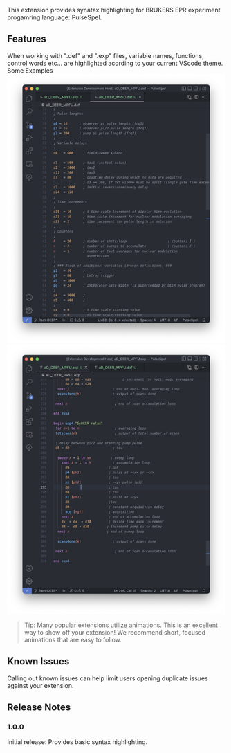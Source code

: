 This extension provides synatax highlighting for BRUKERS EPR experiment progamring language: PulseSpel. 
## Features

When working with ".def" and ".exp" files, variable names, functions, control words etc... are highlighted acording to your current VScode theme.
Some Examples
![Example of ".def" file](images/def_example.png)
![Example of ".exp" file](images/exp_example.png)

> Tip: Many popular extensions utilize animations. This is an excellent way to show off your extension! We recommend short, focused animations that are easy to follow.

## Known Issues

Calling out known issues can help limit users opening duplicate issues against your extension.

## Release Notes

### 1.0.0

Initial release: Provides basic syntax highlighting. 

